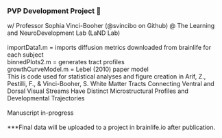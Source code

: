 ### PVP Development Project 🧠
w/ Professor Sophia Vinci-Booher (@svincibo on Github) @ The Learning and NeuroDevelopment Lab (LaND Lab)
<br>
<br> importData1.m = imports diffusion metrics downloaded from brainlife for each subject
<br> binnedPlots2.m = generates tract profiles
<br> growthCurveModel.m = Lebel (2010) paper model
<br> This is code used for statistical analyses and figure creation in Arif, Z., Pestilli, F., & Vinci-Booher, S. White Matter Tracts Connecting Ventral and Dorsal Visual Streams Have Distinct Microstructural Profiles and Developmental Trajectories
<br>
<br> Manuscript in-progress 
<br>
<br> ***Final data will be uploaded to a project in brainlife.io after publication. 
